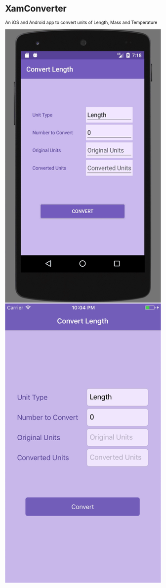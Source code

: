 # XamConverter
An iOS and Android app to convert units of Length, Mass and Temperature

![](./Demos/AndroidConverterDemo.gif)
![](./Demos/iOSConverterDemo.gif)
